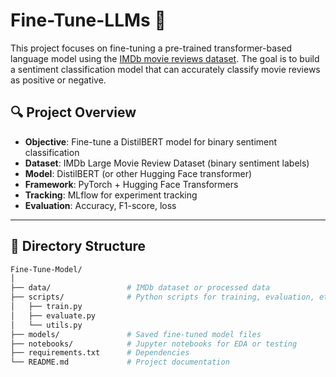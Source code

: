 # Fine-Tune-LLMs 🎯

This project focuses on fine-tuning a pre-trained transformer-based language model using the [IMDb movie reviews dataset](https://ai.stanford.edu/~amaas/data/sentiment/). The goal is to build a sentiment classification model that can accurately classify movie reviews as positive or negative.

## 🔍 Project Overview

- **Objective**: Fine-tune a DistilBERT model for binary sentiment classification
- **Dataset**: IMDb Large Movie Review Dataset (binary sentiment labels)
- **Model**: DistilBERT (or other Hugging Face transformer)
- **Framework**: PyTorch + Hugging Face Transformers
- **Tracking**: MLflow for experiment tracking
- **Evaluation**: Accuracy, F1-score, loss

---

## 📁 Directory Structure

```bash
Fine-Tune-Model/
│
├── data/                 # IMDb dataset or processed data
├── scripts/              # Python scripts for training, evaluation, etc.
│   ├── train.py
│   ├── evaluate.py
│   └── utils.py
├── models/               # Saved fine-tuned model files
├── notebooks/            # Jupyter notebooks for EDA or testing
├── requirements.txt      # Dependencies
└── README.md             # Project documentation
